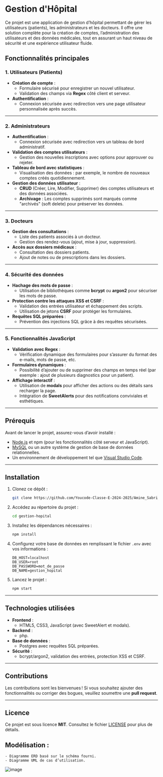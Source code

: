 # Gestion d'Hôpital

Ce projet est une application de gestion d’hôpital permettant de gérer les utilisateurs (patients), les administrateurs et les docteurs. Il offre une solution complète pour la création de comptes, l’administration des utilisateurs et des données médicales, tout en assurant un haut niveau de sécurité et une expérience utilisateur fluide.

## Fonctionnalités principales

### 1. **Utilisateurs (Patients)**
- **Création de compte** :
  - Formulaire sécurisé pour enregistrer un nouvel utilisateur.
  - Validation des champs via **Regex** côté client et serveur.
- **Authentification** :
  - Connexion sécurisée avec redirection vers une page utilisateur personnalisée après succès.

---

### 2. **Administrateurs**
- **Authentification** :
  - Connexion sécurisée avec redirection vers un tableau de bord administratif.
- **Validation des comptes utilisateurs** :
  - Gestion des nouvelles inscriptions avec options pour approuver ou rejeter.
- **Tableau de bord avec statistiques** :
  - Visualisation des données : par exemple, le nombre de nouveaux comptes créés quotidiennement.
- **Gestion des données utilisateur** :
  - **CRUD** (Créer, Lire, Modifier, Supprimer) des comptes utilisateurs et des données associées.
  - **Archivage** : Les comptes supprimés sont marqués comme "archivés" (soft delete) pour préserver les données.

---

### 3. **Docteurs**
- **Gestion des consultations** :
  - Liste des patients associés à un docteur.
  - Gestion des rendez-vous (ajout, mise à jour, suppression).
- **Accès aux dossiers médicaux** :
  - Consultation des dossiers patients.
  - Ajout de notes ou de prescriptions dans les dossiers.
  
---

### 4. **Sécurité des données**
- **Hachage des mots de passe** :
  - Utilisation de bibliothèques comme **bcrypt** ou **argon2** pour sécuriser les mots de passe.
- **Protection contre les attaques XSS et CSRF** :
  - Validation des entrées utilisateur et échappement des scripts.
  - Utilisation de jetons **CSRF** pour protéger les formulaires.
- **Requêtes SQL préparées** :
  - Prévention des injections SQL grâce à des requêtes sécurisées.

---

### 5. **Fonctionnalités JavaScript**
- **Validation avec Regex** :
  - Vérification dynamique des formulaires pour s’assurer du format des e-mails, mots de passe, etc.
- **Formulaires dynamiques** :
  - Possibilité d’ajouter ou de supprimer des champs en temps réel (par exemple : ajout de plusieurs diagnostics pour un patient).
- **Affichage interactif** :
  - Utilisation de **modals** pour afficher des actions ou des détails sans recharger la page.
  - Intégration de **SweetAlerts** pour des notifications conviviales et esthétiques.

---

## Prérequis

Avant de lancer le projet, assurez-vous d’avoir installé :
- [Node.js](https://nodejs.org/) et npm (pour les fonctionnalités côté serveur et JavaScript).
- [MySQL](https://www.mysql.com/) ou un autre système de gestion de base de données relationnelles.
- Un environnement de développement tel que [Visual Studio Code](https://code.visualstudio.com/).

---

## Installation

1. Clonez ce dépôt :  
   ```bash
   git clone https://github.com/Youcode-Classe-E-2024-2025/Amine_Sabri_Manager
   ```
2. Accédez au répertoire du projet :  
   ```bash
   cd gestion-hopital
   ```
3. Installez les dépendances nécessaires :  
   ```bash
   npm install
   ```
4. Configurez votre base de données en remplissant le fichier `.env` avec vos informations :
   ```env
   DB_HOST=localhost
   DB_USER=root
   DB_PASSWORD=mot_de_passe
   DB_NAME=gestion_hopital
   ```
5. Lancez le projet :  
   ```bash
   npm start
   ```

---

## Technologies utilisées

- **Frontend** :
  - HTML5, CSS3, JavaScript (avec SweetAlert et modals).
- **Backend** :
  - php.
- **Base de données** :
  - Postgres avec requêtes SQL préparées.
- **Sécurité** :
  - bcrypt/argon2, validation des entrées, protection XSS et CSRF.

---

## Contributions

Les contributions sont les bienvenues ! Si vous souhaitez ajouter des fonctionnalités ou corriger des bogues, veuillez soumettre une **pull request**.

---

## Licence

Ce projet est sous licence **MIT**. Consultez le fichier [LICENSE](LICENSE) pour plus de détails.

## Modélisation :
    - Diagramme ERD basé sur le schéma fourni.
    - Diagramme UML de cas d’utilisation.

![image](https://github.com/user-attachments/assets/a0b08203-ca98-4531-a719-0c9afebdfea4)

    
